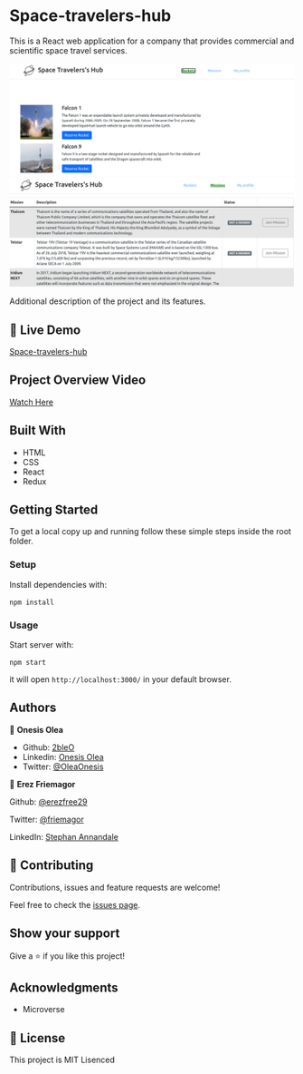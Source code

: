 # Space-travelers-hub
This is a React web application for a company that provides commercial and scientific space travel services. 

![Screenshot](./screenshot1.png)
![Screenshot](./screenshot2.png)


Additional description of the project and its features.

## 🔴  Live Demo

[Space-travelers-hub](https://vigorous-jang-d9676c.netlify.app)

## Project Overview Video

[Watch Here](https://drive.google.com/file/d/1ET6WM92e4OX3g3r_24C-X2K7tple-MaH/view?usp=sharing)

## Built With

- HTML
- CSS
- React
- Redux

## Getting Started

To get a local copy up and running follow these simple steps inside the root folder.

### Setup

Install dependencies with:

```
npm install
```

### Usage

Start server with:

```
npm start
```

it will open `http://localhost:3000/` in your default browser.

## Authors

👤 **Onesis Olea**

- Github: [2bleO](https://github.com/2bleO)
- Linkedin: [Onesis Olea](https://www.linkedin.com/in/onesis-olea/)
- Twitter: [@OleaOnesis](https://twitter.com/OleaOnesis)

👤 **Erez Friemagor**

Github: [@erezfree29](https://github.com/erezfree29)

Twitter: [@friemagor](https://twitter.com/friemagor)

LinkedIn: [Stephan Annandale](https://www.linkedin.com/in/erez-friemagor/)

## 🤝 Contributing

Contributions, issues and feature requests are welcome!

Feel free to check the [issues page]().

## Show your support

Give a ⭐️ if you like this project!

## Acknowledgments

- Microverse

## 📝 License

This project is MIT Lisenced